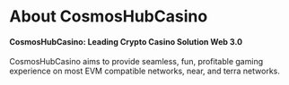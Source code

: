 # About CosmosHubCasino

#### **CosmosHubCasino: Leading Crypto Casino Solution Web 3.0**

CosmosHubCasino aims to provide seamless, fun, profitable gaming experience on most EVM compatible networks, near, and terra networks.&#x20;



